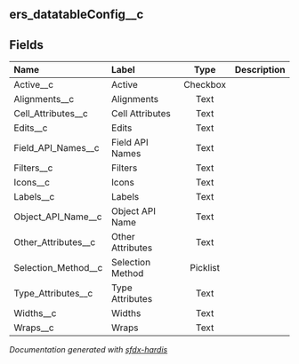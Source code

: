 ## ers_datatableConfig__c

<!-- Object description -->

## Fields

| Name      | Label | Type | Description |
| :-------- | :---- | :--: | :---------- | 
| Active__c | Active | Checkbox | <!-- --> |
| Alignments__c | Alignments | Text | <!-- --> |
| Cell_Attributes__c | Cell Attributes | Text | <!-- --> |
| Edits__c | Edits | Text | <!-- --> |
| Field_API_Names__c | Field API Names | Text | <!-- --> |
| Filters__c | Filters | Text | <!-- --> |
| Icons__c | Icons | Text | <!-- --> |
| Labels__c | Labels | Text | <!-- --> |
| Object_API_Name__c | Object API Name | Text | <!-- --> |
| Other_Attributes__c | Other Attributes | Text | <!-- --> |
| Selection_Method__c | Selection Method | Picklist | <!-- --> |
| Type_Attributes__c | Type Attributes | Text | <!-- --> |
| Widths__c | Widths | Text | <!-- --> |
| Wraps__c | Wraps | Text | <!-- --> |




_Documentation generated with [sfdx-hardis](https://sfdx-hardis.cloudity.com)_
